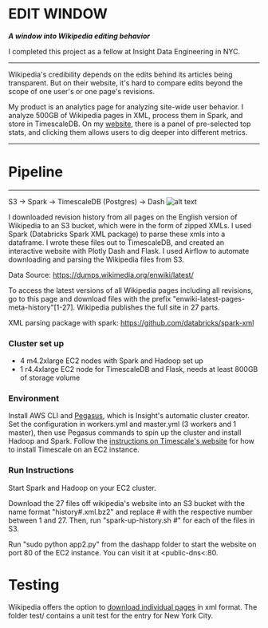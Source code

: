# EDIT WINDOW

***A window into Wikipedia editing behavior***

I completed this project as a fellow at Insight Data Engineering in NYC.

***

Wikipedia's credibility depends on the edits behind its articles being transparent. But on their website, it's hard to compare edits beyond the scope of one user's or one page's revisions.

My product is an analytics page for analyzing site-wide user behavior. I analyze 500GB of Wikipedia pages in XML, process them in Spark, and store in TimescaleDB. On my [website](editwindow.wiki), there is a panel of pre-selected top stats, and clicking them allows users to dig deeper into different metrics.

***

# Pipeline
-----------------
S3 -> Spark -> TimescaleDB (Postgres) -> Dash 
![alt text](https://github.com/thecolorkeo/InsightWiki/blob/dev/Pipeline.png "EditWindow Pipeline")

I downloaded revision history from all pages on the English version of Wikipedia to an S3 bucket, which were in the form of zipped XMLs. I used Spark (Databricks Spark XML package) to parse these xmls into a dataframe. I wrote these files out to TimescaleDB, and created an interactive website with Plotly Dash and Flask. I used Airflow to automate downloading and parsing the Wikipedia files from S3.

Data Source: https://dumps.wikimedia.org/enwiki/latest/

To access the latest versions of all Wikipedia pages including all revisions, go to this page and download files with the prefix "enwiki-latest-pages-meta-history"[1-27]. Wikipedia publishes the full site in 27 parts.

XML parsing package with spark: https://github.com/databricks/spark-xml

### Cluster set up
- 4 m4.2xlarge EC2 nodes with Spark and Hadoop set up
- 1 r4.4xlarge EC2 node for TimescaleDB and Flask, needs at least 800GB of storage volume

### Environment
Install AWS CLI and [Pegasus](https://github.com/InsightDataScience/pegasus), which is Insight's automatic cluster creator. Set the configuration in workers.yml and master.yml (3 workers and 1 master), then use Pegasus commands to spin up the cluster and install Hadoop and Spark. Follow the [instructions on Timescale's website](https://blog.timescale.com/tutorial-installing-timescaledb-on-aws-c8602b767a98/) for how to install Timescale on an EC2 instance.

### Run Instructions
Start Spark and Hadoop on your EC2 cluster.

Download the 27 files off wikipedia's website into an S3 bucket with the name format "history#.xml.bz2" and replace # with the respective number between 1 and 27. Then, run "spark-up-history.sh #" for each of the files in S3.

Run "sudo python app2.py" from the dashapp folder to start the website on port 80 of the EC2 instance. You can visit it at &lt;public-dns&lt;:80.

# Testing
Wikipedia offers the option to [download individual pages](https://en.wikipedia.org/wiki/Special:Export) in xml format. The folder test/ contains a unit test for the entry for New York City.
